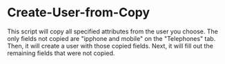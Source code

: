 # Create-User-from-Copy
This script will copy all specified attributes from the user you choose. The only fields not copied are "ipphone and mobile" on the "Telephones" tab. Then, it will create a user with those copied fields. Next, it will fill out the remaining fields that were not copied.
